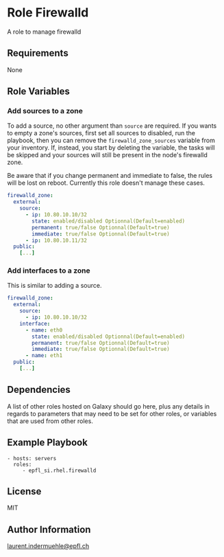 Role Firewalld
==============

A role to manage firewalld


Requirements
------------

None


Role Variables
--------------

### Add sources to a zone

To add a source, no other argument than `source` are required.
If you wants to empty a zone's sources, first set all sources to disabled, run the playbook, then you can remove the `firewalld_zone_sources` variable from your inventory. If, instead, you start by deleting the variable, the tasks will be skipped and your sources will still be present in the node's firewalld zone.

Be aware that if you change permanent and immediate to false, the rules will be lost on reboot. Currently this role doesn't manage these cases.

```yaml
firewalld_zone:
  external:
    source:
      - ip: 10.80.10.10/32
        state: enabled/disabled Optionnal(Default=enabled)
        permanent: true/false Optionnal(Default=true)
        immediate: true/false Optionnal(Default=true)
      - ip: 10.80.10.11/32
  public:
    [...]
```


### Add interfaces to a zone

This is similar to adding a source.

```yaml
firewalld_zone:
  external:
    source:
      - ip: 10.80.10.10/32
    interface:
      - name: eth0
        state: enabled/disabled Optionnal(Default=enabled)
        permanent: true/false Optionnal(Default=true)
        immediate: true/false Optionnal(Default=true)
      - name: eth1
  public:
    [...]
```

Dependencies
------------

A list of other roles hosted on Galaxy should go here, plus any details in regards to parameters that may need to be set for other roles, or variables that are used from other roles.

Example Playbook
----------------

    - hosts: servers
      roles:
         - epfl_si.rhel.firewalld


License
-------

MIT

Author Information
------------------

laurent.indermuehle@epfl.ch
